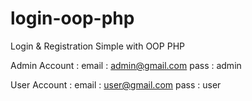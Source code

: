 # login-oop-php
Login &amp; Registration Simple with OOP PHP

Admin Account :
  email : admin@gmail.com
   pass : admin

User Account  :
  email : user@gmail.com
   pass : user

